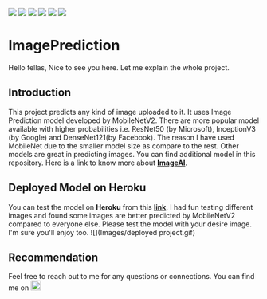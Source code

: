 ![](https://img.shields.io/badge/Python-V3.7-blue) ![](https://img.shields.io/badge/flask-v1.1.1-blue) ![](https://img.shields.io/badge/website-up-green) ![](https://img.shields.io/github/watchers/agarwalsahil2013/ImagePrediction?style=social) ![](https://img.shields.io/github/languages/code-size/agarwalsahil2013/ImagePrediction?color=orange&logo=github&logoColor=yellow&style=for-the-badge) ![](https://img.shields.io/github/repo-size/agarwalsahil2013/ImagePrediction?logo=github&logoColor=orange&style=for-the-badge)
# ImagePrediction

Hello fellas, Nice to see you here. Let me explain the whole project.

## Introduction
This project predicts any kind of image uploaded to it. It uses Image Prediction model developed by MobileNetV2. There are more popular model available with higher probabilities i.e. ResNet50 (by Microsoft), InceptionV3 (by Google) and DenseNet121(by Facebook). The reason I have used MobileNet due to the smaller model size as compare to the rest. Other models are great in predicting images. You can find additional model in this repository. Here is a link to know more about
[**ImageAI**](https://github.com/OlafenwaMoses/ImageAI).

## Deployed Model on Heroku
You can test the model on **Heroku** from this [**link**](https://imagepredictiondeploy.herokuapp.com/). I had fun testing different images and found some images are better predicted by MobileNetV2 compared to everyone else. Please test the model with your desire image. I'm sure you'll enjoy too.
![](Images/deployed project.gif)

## Recommendation
Feel free to reach out to me for any questions or connections. You can find me on <a href="https://www.linkedin.com/in/sahil-agarwal-"><img src="https://cdn4.iconfinder.com/data/icons/social-messaging-ui-color-shapes-2-free/128/social-linkedin-circle-512.png" width="20" height="20" /></a>

